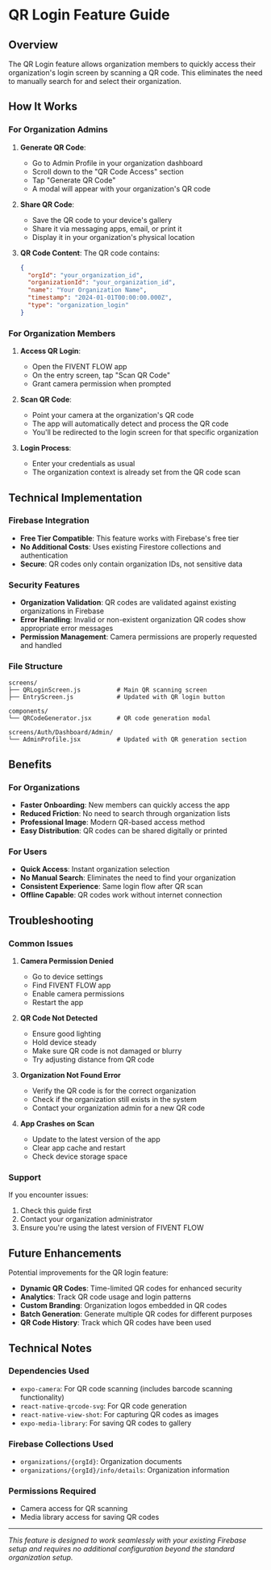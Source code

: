 # QR Login Feature Guide

## Overview

The QR Login feature allows organization members to quickly access their organization's login screen by scanning a QR code. This eliminates the need to manually search for and select their organization.

## How It Works

### For Organization Admins

1. **Generate QR Code**:

   - Go to Admin Profile in your organization dashboard
   - Scroll down to the "QR Code Access" section
   - Tap "Generate QR Code"
   - A modal will appear with your organization's QR code

2. **Share QR Code**:

   - Save the QR code to your device's gallery
   - Share it via messaging apps, email, or print it
   - Display it in your organization's physical location

3. **QR Code Content**:
   The QR code contains:
   ```json
   {
     "orgId": "your_organization_id",
     "organizationId": "your_organization_id",
     "name": "Your Organization Name",
     "timestamp": "2024-01-01T00:00:00.000Z",
     "type": "organization_login"
   }
   ```

### For Organization Members

1. **Access QR Login**:

   - Open the FIVENT FLOW app
   - On the entry screen, tap "Scan QR Code"
   - Grant camera permission when prompted

2. **Scan QR Code**:

   - Point your camera at the organization's QR code
   - The app will automatically detect and process the QR code
   - You'll be redirected to the login screen for that specific organization

3. **Login Process**:
   - Enter your credentials as usual
   - The organization context is already set from the QR code scan

## Technical Implementation

### Firebase Integration

- **Free Tier Compatible**: This feature works with Firebase's free tier
- **No Additional Costs**: Uses existing Firestore collections and authentication
- **Secure**: QR codes only contain organization IDs, not sensitive data

### Security Features

- **Organization Validation**: QR codes are validated against existing organizations in Firebase
- **Error Handling**: Invalid or non-existent organization QR codes show appropriate error messages
- **Permission Management**: Camera permissions are properly requested and handled

### File Structure

```
screens/
├── QRLoginScreen.js          # Main QR scanning screen
├── EntryScreen.js            # Updated with QR login button

components/
└── QRCodeGenerator.jsx       # QR code generation modal

screens/Auth/Dashboard/Admin/
└── AdminProfile.jsx          # Updated with QR generation section
```

## Benefits

### For Organizations

- **Faster Onboarding**: New members can quickly access the app
- **Reduced Friction**: No need to search through organization lists
- **Professional Image**: Modern QR-based access method
- **Easy Distribution**: QR codes can be shared digitally or printed

### For Users

- **Quick Access**: Instant organization selection
- **No Manual Search**: Eliminates the need to find your organization
- **Consistent Experience**: Same login flow after QR scan
- **Offline Capable**: QR codes work without internet connection

## Troubleshooting

### Common Issues

1. **Camera Permission Denied**

   - Go to device settings
   - Find FIVENT FLOW app
   - Enable camera permissions
   - Restart the app

2. **QR Code Not Detected**

   - Ensure good lighting
   - Hold device steady
   - Make sure QR code is not damaged or blurry
   - Try adjusting distance from QR code

3. **Organization Not Found Error**

   - Verify the QR code is for the correct organization
   - Check if the organization still exists in the system
   - Contact your organization admin for a new QR code

4. **App Crashes on Scan**
   - Update to the latest version of the app
   - Clear app cache and restart
   - Check device storage space

### Support

If you encounter issues:

1. Check this guide first
2. Contact your organization administrator
3. Ensure you're using the latest version of FIVENT FLOW

## Future Enhancements

Potential improvements for the QR login feature:

- **Dynamic QR Codes**: Time-limited QR codes for enhanced security
- **Analytics**: Track QR code usage and login patterns
- **Custom Branding**: Organization logos embedded in QR codes
- **Batch Generation**: Generate multiple QR codes for different purposes
- **QR Code History**: Track which QR codes have been used

## Technical Notes

### Dependencies Used

- `expo-camera`: For QR code scanning (includes barcode scanning functionality)
- `react-native-qrcode-svg`: For QR code generation
- `react-native-view-shot`: For capturing QR codes as images
- `expo-media-library`: For saving QR codes to gallery

### Firebase Collections Used

- `organizations/{orgId}`: Organization documents
- `organizations/{orgId}/info/details`: Organization information

### Permissions Required

- Camera access for QR scanning
- Media library access for saving QR codes

---

_This feature is designed to work seamlessly with your existing Firebase setup and requires no additional configuration beyond the standard organization setup._
